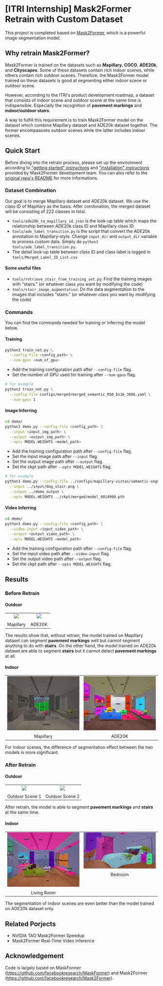 # [ITRI Internship] Mask2Former Retrain with Custom Dataset

This project is completed based on [Mask2Former](https://github.com/facebookresearch/Mask2Former), which is a powerful image segmentation model.

## Why retrain Mask2Former?
Mask2Former is trained on the datasets such as **Mapillary**, **COCO**, **ADE20k**, and **Cityscapes**. Some of these datasets contain rich indoor scenes, while others contain rich outdoor scenes. Therefore, the Mask2Former model trained on these datasets is good at segmenting either indoor scene or outdoor scene. 

However, according to the ITRI's product development roadmap, a dataset that consists of indoor scene and outdoor scene at the same time is indispensible. Especially the recognition of **pavement markings** and **indoor/outdoor stairs**.  

A way to fulfill this requirement is to train Mask2Former model on the dataset which combine Mapillary dataset and ADE20k dataset together. The former encompaasses outdoor scenes while the latter includes indoor scenes. 

## Quick Start
Before diving into the retrain process, please set up the environment according to ["getting started" instructions](GETTING_STARTED.md) and ["installation" instructions](INSTALL.md) provided by Mask2Former development team. You can also refer to the [original repo's README](README_orig.md) for more informations. 

### Dataset Combination
Our goal is to merge Mapillary dataset and ADE20k dataset. We use the class ID of Mapillary as the basis. After combination, the merged dataset will be consisting of 222 classes in total. 

- ```tools/ade20k_to_mapillary_id.json``` is the look-up table which maps the relationship between ADE20k class ID and Mapillary class ID. 
- ```tools/ade_label_transition.py``` is the script that convert the ADE20k annotation to Mapillary-style. Change ```input_dir``` and ```output_dir``` variable to process custom data. Simply do ```python3 tools/ade_label_transition.py```.
- The detail look-up table between class ID and class label is logged in ```tools/Merged_Label_ID_List.csv```

#### Some useful files
- ```tools/retrieve_stair_from_training_set.py```: Find the training images with "stairs." (or whatever class you want by modifying the code)
- ```tools/stair_image_augmentation```: Do the data augmentation to the images that includes "stairs." (or whatever class you want by modifying the code)

### Commands
You can find the commands needed for training or inferring the model below.
#### Training
```bash
python3 train_net.py \
  --config-file <config_path> \
  --num-gpus <num_of_gpu>
```
- Add the training configuration path after ```--config-file``` flag. 
- Set the number of GPU used for training after ```--num-gpus``` flag. 
```bash
# for example
python3 train_net.py \
  --config-file configs/merged/merged_semantic_R50_bs16_300k.yaml \
  --num-gpus 1
```

#### Image Inferring
```bash
cd demo/
python3 demo.py --config-file <config_path> \
  --input <input_img_path> \
  --output <output_img_path> \
  --opts MODEL.WEIGHTS <model_path>
```
- Add the training configuration path after ```--config-file``` flag. 
- Set the input image path after ```--input``` flag.
- Set the output image path after ```--output``` flag.
- Set the ckpt path after ```--opts MODEL.WEIGHTS``` flag. 

```bash
# for example
python3 demo.py --config-file ../configs/mapillary-vistas/semantic-segmentation/maskformer2_R50_bs16_300k.yaml \
  --input ../input/dog_stair.png \
  --output ../demo_output \
  --opts MODEL.WEIGHTS ../ckpt/merged/model_0014999.pth
```

#### Video Inferring
```bash
cd demo/
python3 demo.py --config-file <config_path> \
  --video-input <input_video_path> \
  --output <output_video_path> \
  --opts MODEL.WEIGHTS <model_path>
```
- Add the training configuration path after ```--config-file``` flag. 
- Set the input video path after ```--video-input``` flag.
- Set the output video path after ```--output``` flag.
- Set the ckpt path after ```--opts MODEL.WEIGHTS``` flag. 

## Results
### Before Retrain
#### Outdoor
<table style="width: 100%; table-layout: fixed;">
  <tr>
    <td style="width: 50%; vertical-align: top;">
      <div style="width: 100%; text-align: center;">
        <img src="readme_media/mapillary_dog.gif" style="width: 100%;" />
        <div style="margin-top: 8px;">Mapillary</div>
      </div>
    </td>
    <td style="width: 50%; vertical-align: top;">
      <div style="width: 100%; text-align: center;">
        <img src="readme_media/ade20k_dog.gif" style="width: 100%;" />
        <div style="margin-top: 8px;">ADE20K</div>
      </div>
    </td>
  </tr>
</table>

The results show that, without retrain, the model trained on Mapillary dataset can segment **pavement markings** well but cannot segment anything to do with **stairs**. On the other hand, the model trained on ADE20k dataset are able to segment **stairs** but it cannot detect **pavement markings** at all. 

#### Indoor
<table style="width: 100%; table-layout: fixed;">
  <tr>
    <td style="width: 50%; vertical-align: top;">
      <div style="width: 100%; text-align: center;">
        <img src="readme_media/mapillary_living_room.jpg" style="width: 100%;" />
        <div style="margin-top: 8px;">Mapillary</div>
      </div>
    </td>
    <td style="width: 50%; vertical-align: top;">
      <div style="width: 100%; text-align: center;">
        <img src="readme_media/ade20k_living_room.jpg" style="width: 100%;" />
        <div style="margin-top: 8px;">ADE20K</div>
      </div>
    </td>
  </tr>
</table>

For indoor scenes, the difference of segmentation effect between the two models is more significant. 

### After Retrain
#### Outdoor
<table style="width: 100%; table-layout: fixed;">
  <tr>
    <td style="width: 50%; vertical-align: top;">
      <div style="width: 100%; text-align: center;">
        <img src="readme_media/merged_dog.gif" style="width: 100%;" />
        <div style="margin-top: 8px;">Outdoor Scene 1</div>
      </div>
    </td>
    <td style="width: 50%; vertical-align: top;">
      <div style="width: 100%; text-align: center;">
        <img src="readme_media/merged_dog_2.gif" style="width: 100%;" />
        <div style="margin-top: 8px;">Outdoor Scene 2</div>
      </div>
    </td>
  </tr>
</table>

After retrain, the model is able to segment **pavement markings** and **stairs** at the same time. 

#### Indoor
<table style="width: 100%; table-layout: fixed;">
  <tr>
    <td style="width: 50%; vertical-align: top;">
      <div style="width: 100%; text-align: center;">
        <img src="readme_media/merged_living_room.jpg" style="width: 100%;" />
        <div style="margin-top: 8px;">Living Room</div>
      </div>
    </td>
    <td style="width: 50%; vertical-align: top;">
      <div style="width: 100%; text-align: center;">
        <img src="readme_media/merged_bedroom.jpg" style="width: 100%;" />
        <div style="margin-top: 8px;">Bedroom</div>
      </div>
    </td>
  </tr>
</table>

The segmentation of indoor scenes are even better than the model trained on ADE20k dataset only. 

## Related Porjects
- NVIDIA TAO Mask2Former Speedup
- Mask2Former Real-Time Video Inference

## Acknowledgement
Code is largely based on MaskFormer (https://github.com/facebookresearch/MaskFormer) and Mask2Former (https://github.com/facebookresearch/Mask2Former).
